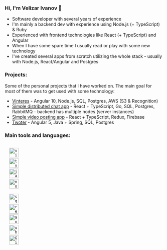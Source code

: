 ### Hi, I'm Velizar Ivanov :wave:

- Software developer with several years of experience
- I'm mainly a backend dev with experience using Node.js (+ TypeScript) & Ruby
- Experienced with frontend technologies like React (+ TypeScript) and Angular
- When I have some spare time I usually read or play with some new technology
- I've created several apps from scratch utilizing the whole stack - usually with Node.js, React/Angular and Postgres

### Projects:
Some of the personal projects that I have worked on. The main goal for most of them was to get used with some technology:

- [Vinteres](https://github.com/vinteres) - Angular 10, Node.js, SQL, Postgres, AWS (S3 & Recognition)
- [Simple distributed chat app](https://github.com/no0n3/chat-app) - React + TypeScript, Go, SQL, Postgres, RabbitMQ - backend has multiple nodes (server instances)
- [Simple video posting app](https://github.com/no0n3/VideoPostingApp) - React + TypeScript, Redux, Firebase
- [Twoter](https://github.com/twoter) - Angular 5, Java + Spring, SQL, Postgres

### Main tools and languages:

<code>
  <img alt="visual studio code" width="30px" src="https://img.icons8.com/fluent/240/000000/visual-studio-code-2019.png" title="Visual Studio Code" />
  <img alt="typescript" width="30px" src="https://img.icons8.com/color/48/000000/typescript.png" title="TypeScript" />
  <img alt="javascript" width="30px" src="https://img.icons8.com/color/240/000000/javascript.png" title="JavaScript (ES6+)" />
  <img alt="node.js" width="30px" src="https://img.icons8.com/color/48/000000/nodejs.png" title="Node.js" />
  <!-- <img alt="golang" width="30px" src="https://img.icons8.com/color/48/000000/golang.png"/> -->
  <img alt="sql" width="30px" src="https://img.icons8.com/color/48/000000/sql.png" title="SQL - Structured Query Language" />
  <img alt="react" width="30px" src="https://img.icons8.com/color/240/000000/react-native.png" title="React" />
  <img alt="angular" width="30px" src="https://img.icons8.com/color/48/000000/angularjs.png" title="Angular 2+" />
  <img alt="ubuntu" width="30px" src="https://img.icons8.com/color/96/000000/ubuntu--v1.png" title="Linux - Ubuntu" />
  <img alt="Git" width="30px" src="https://img.icons8.com/color/240/000000/git.png" title="Git" />
</code>
